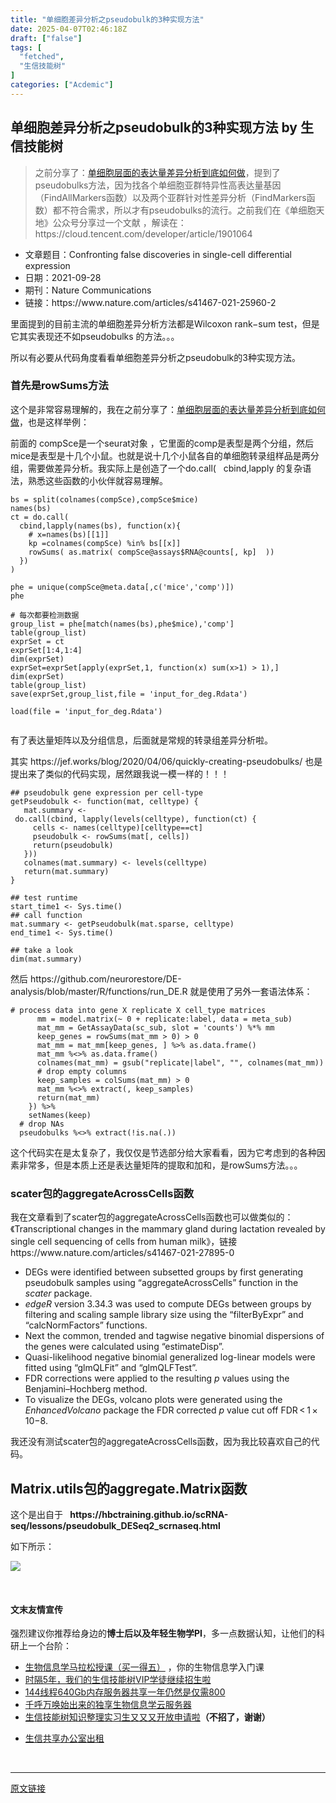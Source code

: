 ```yaml
---
title: "单细胞差异分析之pseudobulk的3种实现方法"
date: 2025-04-07T02:46:18Z
draft: ["false"]
tags: [
  "fetched",
  "生信技能树"
]
categories: ["Acdemic"]
---
```

单细胞差异分析之pseudobulk的3种实现方法 by 生信技能树
------
<div><section data-tool="mdnice编辑器" data-website="https://www.mdnice.com"><blockquote data-tool="mdnice编辑器"><p>之前分享了：<a href="https://mp.weixin.qq.com/s?__biz=MzAxMDkxODM1Ng==&amp;mid=2247517945&amp;idx=1&amp;sn=babf5948237875e5b8e8cf005d480b03&amp;scene=21#wechat_redirect" data-linktype="2">单细胞层面的表达量差异分析到底如何做</a>，提到了pseudobulks方法，因为找各个单细胞亚群特异性高表达量基因（FindAllMarkers函数）以及两个亚群针对性差异分析（FindMarkers函数）都不符合需求，所以才有pseudobulks的流行。之前我们在《单细胞天地》公众号分享过一个文献 ，解读在：https://cloud.tencent.com/developer/article/1901064</p></blockquote><ul data-tool="mdnice编辑器"><li><section>文章题目：Confronting false discoveries in single-cell differential expression</section></li><li><section>日期：2021-09-28</section></li><li><section>期刊：Nature Communications</section></li><li><section>链接：https://www.nature.com/articles/s41467-021-25960-2</section></li></ul><p data-tool="mdnice编辑器">里面提到的目前主流的单细胞差异分析方法都是Wilcoxon rank−sum test，但是它其实表现还不如pseudobulks 的方法。。。</p><p data-tool="mdnice编辑器">所以有必要从代码角度看看单细胞差异分析之pseudobulk的3种实现方法。</p><h3 data-tool="mdnice编辑器"><span></span>首先是rowSums方法<span></span></h3><p data-tool="mdnice编辑器">这个是非常容易理解的，我在之前分享了：<a href="https://mp.weixin.qq.com/s?__biz=MzAxMDkxODM1Ng==&amp;mid=2247517945&amp;idx=1&amp;sn=babf5948237875e5b8e8cf005d480b03&amp;scene=21#wechat_redirect" data-linktype="2">单细胞层面的表达量差异分析到底如何做</a>，也是这样举例：</p><p data-tool="mdnice编辑器">前面的 compSce是一个seurat对象 ，它里面的comp是表型是两个分组，然后mice是表型是十几个小鼠。也就是说十几个小鼠各自的单细胞转录组样品是两分组，需要做差异分析。我实际上是创造了一个do.call(   cbind,lapply 的复杂语法，熟悉这些函数的小伙伴就容易理解。</p><pre data-tool="mdnice编辑器"><span></span><code>bs = split(colnames(compSce),compSce$mice)<br>names(bs)<br>ct = do.call(<br>  cbind,lapply(names(bs), <span>function</span>(x){ <br>    <span># x=names(bs)[[1]]</span><br>    kp =colnames(compSce) %<span>in</span>% bs[[x]]<br>    rowSums( as.matrix( compSce@assays$RNA@counts[, kp]  ))<br>  })<br>)<br><br>phe = unique(compSce@meta.data[,c(<span>'mice'</span>,<span>'comp'</span>)])<br>phe<br><br><span># 每次都要检测数据  </span><br>group_list = phe[match(names(bs),phe$mice),<span>'comp'</span>]<br>table(group_list)    <br>exprSet = ct<br>exprSet[<span>1</span>:<span>4</span>,<span>1</span>:<span>4</span>] <br>dim(exprSet) <br>exprSet=exprSet[apply(exprSet,<span>1</span>, <span>function</span>(x) sum(x&gt;<span>1</span>) &gt; <span>1</span>),]<br>dim(exprSet)  <br>table(group_list)<br>save(exprSet,group_list,file = <span>'input_for_deg.Rdata'</span>)<br><br>load(file = <span>'input_for_deg.Rdata'</span>)<br><br></code></pre><p data-tool="mdnice编辑器">有了表达量矩阵以及分组信息，后面就是常规的转录组差异分析啦。</p><p data-tool="mdnice编辑器">其实 https://jef.works/blog/2020/04/06/quickly-creating-pseudobulks/ 也是提出来了类似的代码实现，居然跟我说一模一样的！！！</p><pre data-tool="mdnice编辑器"><span></span><code><span>## pseudobulk gene expression per cell-type</span><br>getPseudobulk &lt;- <span>function</span>(mat, celltype) {<br>   mat.summary &lt;- do.call(cbind, lapply(levels(celltype), <span>function</span>(ct) {<br>     cells &lt;- names(celltype)[celltype==ct]<br>     pseudobulk &lt;- rowSums(mat[, cells])<br>     <span>return</span>(pseudobulk)<br>   }))<br>   colnames(mat.summary) &lt;- levels(celltype)<br>   <span>return</span>(mat.summary)<br>}<br><br><span>## test runtime</span><br>start_time1 &lt;- Sys.time()<br><span>## call function</span><br>mat.summary &lt;- getPseudobulk(mat.sparse, celltype)<br>end_time1 &lt;- Sys.time()<br><br><span>## take a look</span><br>dim(mat.summary)<br></code></pre><p data-tool="mdnice编辑器">然后 https://github.com/neurorestore/DE-analysis/blob/master/R/functions/run_DE.R 就是使用了另外一套语法体系：</p><pre data-tool="mdnice编辑器"><span></span><code><span># process data into gene X replicate X cell_type matrices  </span><br>      mm = model.matrix(~ <span>0</span> + replicate:label, data = meta_sub)<br>      mat_mm = GetAssayData(sc_sub, slot = <span>'counts'</span>) %*% mm<br>      keep_genes = rowSums(mat_mm &gt; <span>0</span>) &gt; <span>0</span><br>      mat_mm = mat_mm[keep_genes, ] %&gt;% as.data.frame()<br>      mat_mm %&lt;&gt;% as.data.frame()<br>      colnames(mat_mm) = gsub(<span>"replicate|label"</span>, <span>""</span>, colnames(mat_mm))<br>      <span># drop empty columns</span><br>      keep_samples = colSums(mat_mm) &gt; <span>0</span><br>      mat_mm %&lt;&gt;% extract(, keep_samples)<br>      <span>return</span>(mat_mm)<br>    }) %&gt;%<br>    setNames(keep)<br>  <span># drop NAs</span><br>  pseudobulks %&lt;&gt;% extract(!is.na(.))<br></code></pre><p data-tool="mdnice编辑器">这个代码实在是太复杂了，我仅仅是节选部分给大家看看，因为它考虑到的各种因素非常多，但是本质上还是表达量矩阵的提取和加和，是rowSums方法。。。</p><h3 data-tool="mdnice编辑器"><span></span>scater包的aggregateAcrossCells函数<span></span></h3><p data-tool="mdnice编辑器">我在文章看到了scater包的aggregateAcrossCells函数也可以做类似的：《Transcriptional changes in the mammary gland during lactation revealed by single cell sequencing of cells from human milk》，链接 https://www.nature.com/articles/s41467-021-27895-0</p><ul data-tool="mdnice编辑器"><li><section>DEGs were identified between subsetted groups by first generating pseudobulk samples using “aggregateAcrossCells” function in the <em>scater</em> package.</section></li><li><section><em>edgeR</em> version 3.34.3 was used to compute DEGs between groups by filtering and scaling sample library size using the “filterByExpr” and “calcNormFactors” functions.</section></li><li><section>Next the common, trended and tagwise negative binomial dispersions of the genes were calculated using “estimateDisp”.</section></li><li><section>Quasi-likelihood negative binomial generalized log-linear models were fitted using “glmQLFit” and “glmQLFTest”.</section></li><li><section>FDR corrections were applied to the resulting <em>p</em> values using the Benjamini–Hochberg method.</section></li><li><section>To visualize the DEGs, volcano plots were generated using the <em>EnhancedVolcano</em> package the FDR corrected <em>p</em> value cut off FDR &lt; 1 × 10−8.</section></li></ul><p data-tool="mdnice编辑器">我还没有测试scater包的aggregateAcrossCells函数，因为我比较喜欢自己的代码。</p><h2 data-tool="mdnice编辑器"><span></span>Matrix.utils包的aggregate.Matrix函数</h2><p data-tool="mdnice编辑器">这个是出自于  <span><strong> https://hbctraining.github.io/scRNA-seq/lessons/pseudobulk_DESeq2_scrnaseq.html</strong></span></p><p data-tool="mdnice编辑器">如下所示：</p><p><img data-galleryid="" data-ratio="0.7398148148148148" data-s="300,640" data-src="https://mmbiz.qpic.cn/mmbiz_png/cZNhZQ6j4wyOxsrX37pGXZS1UcSAbVnnmQ7tbvDfKf6c427AL7GS2Aw3burG07TicpxjBvAR6YU21tp2W4oDdVA/640?wx_fmt=png" data-type="png" data-w="1080" src="https://mmbiz.qpic.cn/mmbiz_png/cZNhZQ6j4wyOxsrX37pGXZS1UcSAbVnnmQ7tbvDfKf6c427AL7GS2Aw3burG07TicpxjBvAR6YU21tp2W4oDdVA/640?wx_fmt=png"></p><figure data-tool="mdnice编辑器"><figcaption> </figcaption></figure></section><h4 data-tool="mdnice编辑器">文末友情宣传</h4><p data-tool="mdnice编辑器">强烈建议你推荐给身边的<strong>博士后以及年轻生物学PI</strong>，多一点数据认知，让他们的科研上一个台阶：</p><ul data-tool="mdnice编辑器"><li><section><a target="_blank" href="http://mp.weixin.qq.com/s?__biz=MzAxMDkxODM1Ng==&amp;mid=2247526014&amp;idx=1&amp;sn=44afb387fc49b89276386e5182db7bc9&amp;chksm=9b4b26c5ac3cafd35616b2fe9df7fea664e59d75e9970feb322a477beb222ac023f7daebb3dc&amp;scene=21#wechat_redirect" textvalue="生物信息学马拉松授课（买一得‍五）" linktype="text" imgurl="" imgdata="null" data-itemshowtype="0" tab="innerlink" data-linktype="2" hasload="1">生物信息学马拉松授课（买一得五）</a> ，你的生物信息学入门课</section></li><li><section><a target="_blank" href="http://mp.weixin.qq.com/s?__biz=MzAxMDkxODM1Ng==&amp;mid=2247524148&amp;idx=1&amp;sn=7806da6feb41a36493c519c1cfc1d3ac&amp;chksm=9b4bdf8fac3c569960369602f1ef26639cb366b250f233b2297d1f059471c0458335bfc0b829&amp;scene=21#wechat_redirect" textvalue="时隔5年，我们的生信技能树VIP学徒继续招生啦" linktype="text" imgurl="" imgdata="null" data-itemshowtype="0" tab="innerlink" data-linktype="2" hasload="1">时隔5年，我们的生信技能树VIP学徒继续招生啦</a><br></section></li><li><section><a target="_blank" href="http://mp.weixin.qq.com/s?__biz=MzAxMDkxODM1Ng==&amp;mid=2247522831&amp;idx=2&amp;sn=1744efdf428465425a145ff3a982198b&amp;chksm=9b4bdab4ac3c53a28fbecbbff4f254f470b54a7a20468bb753b295b930315e1ec45bcbabc10b&amp;scene=21#wechat_redirect" textvalue="144线程640Gb内存服务器共享一年‍仍然是仅需800" linktype="text" imgurl="" imgdata="null" data-itemshowtype="0" tab="innerlink" data-linktype="2" hasload="1">144线程640Gb内存服务器共享一年仍然是仅需800</a></section></li><li><section><a target="_blank" href="http://mp.weixin.qq.com/s?__biz=MzAxMDkxODM1Ng==&amp;mid=2247519765&amp;idx=1&amp;sn=ce5a8c8182f854c88043059f8c2cb9ff&amp;chksm=9b4bceaeac3c47b88c19941d43dbb1401f3a92206481a0afc41159927868199643f795d62a7e&amp;scene=21#wechat_redirect" textvalue="千呼万唤始出来的独享生物信息学云服务器" linktype="text" imgurl="" imgdata="null" data-itemshowtype="0" tab="innerlink" data-linktype="2" hasload="1">千呼万唤始出来的独享生物信息学云服务器</a></section></li><li><section><a target="_blank" href="http://mp.weixin.qq.com/s?__biz=MzAxMDkxODM1Ng==&amp;mid=2247519765&amp;idx=1&amp;sn=ce5a8c8182f854c88043059f8c2cb9ff&amp;chksm=9b4bceaeac3c47b88c19941d43dbb1401f3a92206481a0afc41159927868199643f795d62a7e&amp;scene=21#wechat_redirect" textvalue="千呼万唤始出来的独享生物信息学云服务器" linktype="text" imgurl="" imgdata="null" data-itemshowtype="0" tab="innerlink" data-linktype="2" hasload="1"></a><a target="_blank" href="http://mp.weixin.qq.com/s?__biz=MzAxMDkxODM1Ng==&amp;mid=2247524275&amp;idx=1&amp;sn=fa592ee29f636f34387491d0fceadd8e&amp;chksm=9b4bdf08ac3c561e0881974b3817beb0a0e514dc1a8df4c34c2b6653da6fa78e09acb03c70c2&amp;scene=21#wechat_redirect" textvalue="生信技能树知识整理实习生又又又开放申请啦" linktype="text" imgurl="" imgdata="null" data-itemshowtype="0" tab="innerlink" data-linktype="2" hasload="1">生信技能树知识整理实习生又又又开放申请啦</a><span><strong>（不招了，谢谢）</strong></span></section></li><li><p><a target="_blank" href="http://mp.weixin.qq.com/s?__biz=MzAxMDkxODM1Ng==&amp;mid=2247524432&amp;idx=1&amp;sn=5b33b0c6807a9e6939c332c58fabff89&amp;chksm=9b4b20ebac3ca9fdb3d8bfaf2bef5552f64eb70e7fae557cc7197fb1a23b3e8bc31b585bf829&amp;scene=21#wechat_redirect" textvalue="生信共享办公室出租" linktype="text" imgurl="" imgdata="null" data-itemshowtype="0" tab="innerlink" data-linktype="2" hasload="1">生信共享办公室出租</a></p></li></ul><p><br></p><p><mp-style-type data-value="3"></mp-style-type></p></div>  
<hr>
<a href="https://mp.weixin.qq.com/s/jR2OdJQPfBAfxSLSYPyqUw",target="_blank" rel="noopener noreferrer">原文链接</a>
